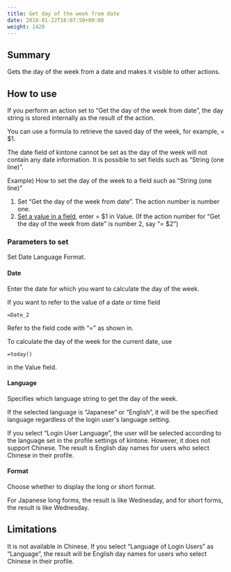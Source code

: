 ```yaml
---
title: Get day of the week from date
date: 2018-01-22T16:07:50+09:00
weight: 1420
---
```

## Summary

Gets the day of the week from a date and makes it visible to other actions.

## How to use

If you perform an action set to “Get the day of the week from date”, the day string is stored internally as the result of the action.

You can use a formula to retrieve the saved day of the week, for example, = $1.

The date field of kintone cannot be set as the day of the week will not contain any date information. It is possible to set fields such as “String (one line)”.

Example) How to set the day of the week to a field such as “String (one line)”

1.	Set “Get the day of the week from date”. The action number is number one.
2.	[Set a value in a field](../../field/set_field_value), enter = $1 in Value. (If the action number for “Get the day of the week from date” is number 2, say “= $2”)

### Parameters to set

Set Date Language Format.

#### Date

Enter the date for which you want to calculate the day of the week.

If you want to refer to the value of a date or time field

```
=Date_2
```

Refer to the field code with “=” as shown in.

To calculate the day of the week for the current date, use

```
=today()
```

in the Value field.

#### Language

Specifies which language string to get the day of the week.

If the selected language is “Japanese” or “English”, it will be the specified language regardless of the login user's language setting.

If you select “Login User Language”, the user will be selected according to the language set in the profile settings of kintone. However, it does not support Chinese. The result is English day names for users who select Chinese in their profile.

#### Format

Choose whether to display the long or short format.

For Japanese long forms, the result is like Wednesday, and for short forms, the result is like Wednesday.

## Limitations

It is not available in Chinese. If you select “Language of Login Users” as “Language”, the result will be English day names for users who select Chinese in their profile.
